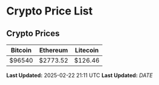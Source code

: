 # Crypto Price List

## Crypto Prices
| Bitcoin | Ethereum | Litecoin |
| ------- | -------- | -------- |
| $96540 | $2773.52 | $126.46 |
**Last Updated:** 2025-02-22 21:11 UTC
**Last Updated:** $DATE$
